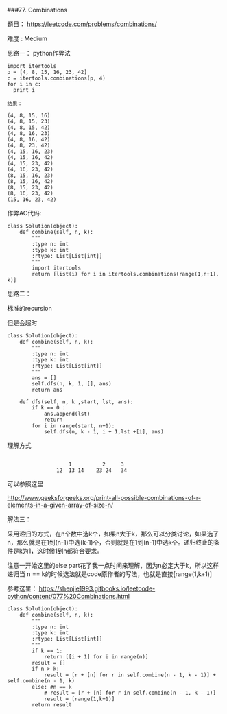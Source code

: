 ###77. Combinations


题目： 
<https://leetcode.com/problems/combinations/>


难度 : Medium


思路一：
python作弊法

```
import itertools
p = [4, 8, 15, 16, 23, 42]
c = itertools.combinations(p, 4)
for i in c:
  print i
 
结果：

(4, 8, 15, 16)
(4, 8, 15, 23)
(4, 8, 15, 42)
(4, 8, 16, 23)
(4, 8, 16, 42)
(4, 8, 23, 42)
(4, 15, 16, 23)
(4, 15, 16, 42)
(4, 15, 23, 42)
(4, 16, 23, 42)
(8, 15, 16, 23)
(8, 15, 16, 42)
(8, 15, 23, 42)
(8, 16, 23, 42)
(15, 16, 23, 42)
```

作弊AC代码:

```
class Solution(object):
    def combine(self, n, k):
        """
        :type n: int
        :type k: int
        :rtype: List[List[int]]
        """
        import itertools
        return [list(i) for i in itertools.combinations(range(1,n+1), k)]
```


思路二：

标准的recursion

但是会超时


```
class Solution(object):
    def combine(self, n, k):
        """
        :type n: int
        :type k: int
        :rtype: List[List[int]]
        """
        ans = []
        self.dfs(n, k, 1, [], ans)
        return ans

    def dfs(self, n, k ,start, lst, ans):
    	if k == 0 :
    		ans.append(lst)
    		return
    	for i in range(start, n+1):
    		self.dfs(n, k - 1, i + 1,lst +[i], ans)
```

理解方式

```

					1          2     3
			    12  13 14    23 24   34			
```

可以参照这里


<http://www.geeksforgeeks.org/print-all-possible-combinations-of-r-elements-in-a-given-array-of-size-n/>


解法三：


采用递归的方式，在n个数中选k个，如果n大于k，那么可以分类讨论，如果选了n，那么就是在1到(n-1)中选(k-1)个，否则就是在1到(n-1)中选k个。递归终止的条件是k为1，这时候1到n都符合要求。

注意一开始这里的else part花了我一点时间来理解，因为n必定大于k，所以这样递归当 n == k的时候选法就是code原作者的写法，也就是直接[range(1,k+1)]

参考这里： <https://shenjie1993.gitbooks.io/leetcode-python/content/077%20Combinations.html>


```
class Solution(object):
    def combine(self, n, k):
        """
        :type n: int
        :type k: int
        :rtype: List[List[int]]
        """
        if k == 1:
            return [[i + 1] for i in range(n)]
        result = []
        if n > k:
            result = [r + [n] for r in self.combine(n - 1, k - 1)] + self.combine(n - 1, k)
        else: #n == k 
        	# result = [r + [n] for r in self.combine(n - 1, k - 1)]
            result = [range(1,k+1)]
        return result
```